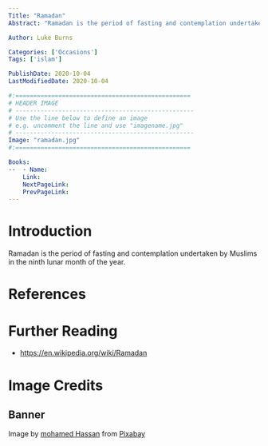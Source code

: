 ```yaml
---
Title: "Ramadan"
Abstract: "Ramadan is the period of fasting and contemplation undertaken by Muslims in the ninth lunar month of the year."

Author: Luke Burns

Categories: ['Occasions']
Tags: ['islam']

PublishDate: 2020-10-04
LastModifiedDate: 2020-10-04

#:=================================================
# HEADER IMAGE
# --------------------------------------------------
# Use the line below to define an image
# e.g. uncomment the line and use "imagename.jpg"
# --------------------------------------------------
Image: "ramadan.jpg"
#:=================================================

Books:
--  - Name: 
    Link: 
    NextPageLink:
    PrevPageLink:
---
```

# Introduction
Ramadan is the period of fasting and contemplation undertaken by Muslims in the ninth lunar month of the year.

# References

# Further Reading
* https://en.wikipedia.org/wiki/Ramadan

# Image Credits
## Banner
Image by <a href="https://pixabay.com/users/mohamed_hassan-5229782/?utm_source=link-attribution&amp;utm_medium=referral&amp;utm_campaign=image&amp;utm_content=3384043">mohamed Hassan</a> from <a href="https://pixabay.com/?utm_source=link-attribution&amp;utm_medium=referral&amp;utm_campaign=image&amp;utm_content=3384043">Pixabay</a>
